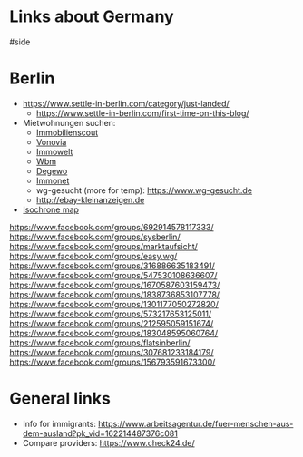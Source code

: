 # Links about Germany

#side


# Berlin

* https://www.settle-in-berlin.com/category/just-landed/
    * https://www.settle-in-berlin.com/first-time-on-this-blog/
* Mietwohnungen suchen:
    * [Immobilienscout](https://www.immobilienscout24.de/Suche/de/berlin/berlin/wohnung-mieten?numberofrooms=4.0-&price=-2000.0&livingspace=96.0-&pricetype=rentpermonth&enteredFrom=result_list&viewMode=MAP#/?boundingBox=52.355162%2C12.973658%2C52.570782%2C13.742701&exposeID=128250031)
    * [Vonovia](https://www.vonovia.de/de-de/immobiliensuche/4-zimmer-etagenwohnung-mit-balkon-zur-miete-in-berlin-gr-nau-362663)
    * [Immowelt](https://www.immowelt.de/expose/2yl4w4y)
    * [Wbm](https://www.wbm.de/)
    * [Degewo](https://www.degewo.de/)
    * [Immonet](https://www.immonet.de/angebot/44340623?drop=sel&related=false&product=standard)
    * wg-gesucht (more for temp): https://www.wg-gesucht.de
    * http://ebay-kleinanzeigen.de
* [Isochrone map](https://app.traveltime.com/search/0-lng=13.39985&0-tt=60&0-time=d1622138984340&0-title=187%2C%20Brunnenstra%C3%9Fe%2C%20Spandauer%20Vorstadt%2C%20Mitte%2C%20Berlin%2C%2010119%2C%20Germany&0-lat=52.53095)

https://www.facebook.com/groups/692914578117333/
https://www.facebook.com/groups/sysberlin/
https://www.facebook.com/groups/marktaufsicht/
https://www.facebook.com/groups/easy.wg/
https://www.facebook.com/groups/316886635183491/
https://www.facebook.com/groups/547530108636607/
https://www.facebook.com/groups/1670587603159473/
https://www.facebook.com/groups/1838736853107778/
https://www.facebook.com/groups/1301177050272820/
https://www.facebook.com/groups/573217653125011/
https://www.facebook.com/groups/212595059151674/
https://www.facebook.com/groups/183048595060764/
https://www.facebook.com/groups/flatsinberlin/
https://www.facebook.com/groups/307681233184179/
https://www.facebook.com/groups/156793591673300/

# General links

* Info for immigrants: https://www.arbeitsagentur.de/fuer-menschen-aus-dem-ausland?pk_vid=162214487376c081
* Compare providers: https://www.check24.de/